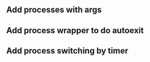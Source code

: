 ## Add processes with args
## Add process wrapper to do autoexit
## Add process switching by timer
## 